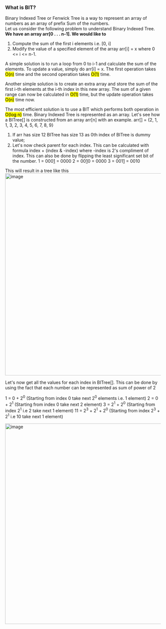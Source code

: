 ### What is BIT?

Binary Indexed Tree or Fenwick Tree is a way to represent an array of numbers as an array of prefix Sum of the numbers. <br/>
Let us consider the following problem to understand Binary Indexed Tree.
<b> We have an array arr[0 . . . n-1]. We would like to </b>
1. Compute the sum of the first i elements i.e. [0, i]
2. Modify the value of a specified element of the array arr[i] = x where 0 <= i <= n-1.

A simple solution is to run a loop from 0 to i-1 and calculate the sum of the elements. To update a value, simply do arr[i] = x. 
The first operation takes <mark>O(n)</mark> time and the second operation takes <mark>O(1)</mark> time. 

Another simple solution is to create an extra array and store the sum of the first i-th elements at the i-th index in this new array. 
The sum of a given range can now be calculated in <mark>O(1)</mark> time, but the update operation takes <mark>O(n)</mark> time now.

The most efficient solution is to use a BIT which performs both operation in <mark>O(log n)</mark> time. Binary Indexed Tree is represented as an array. 
Let's see how a  BITree[] is constructed from an array arr[n] with an example.
arr[] = {2, 1, 1, 3, 2, 3, 4, 5, 6, 7, 8, 9}

1. If arr has size 12 BITree has size 13 as 0th index of BITree is dummy value;
2. Let's now check parent for each index. This can be calculated with formula index + (index & -index) where -index is 2's compliment of index. This can also be done by flipping the least significant set bit of the number.
     1 = 000<ins>1</ins> = 0000
     2 = 00<ins>1</ins>0 = 0000
     3 = 001<ins>1</ins> = 0010

This will result in a tree like this
<img width="652" alt="image" src="https://github.com/user-attachments/assets/6a6bc985-20ce-4bf4-9934-29d090e4b387">

Let's now get all the values for each index in BITree[]. This can be done by using the fact that each number can be represented as sum of
power of 2

1 = 0 + 2<sup>0</sup> (Starting from index 0 take next 2<sup>0</sup> elements i.e. 1 element)
2 = 0 + 2<sup>1</sup> (Starting from index 0 take next 2 element)
3 = 2<sup>1</sup> + 2<sup>0</sup> (Starting from index 2<sup>1</sup> i.e 2 take next 1 element)
11 = 2<sup>3</sup> + 2<sup>1</sup> + 2<sup>0</sup> (Starting from index 2<sup>3</sup> + 2<sup>1</sup> i.e 10 take next 1 element)

<img width="647" alt="image" src="https://github.com/user-attachments/assets/6085a1f8-1d6a-426f-bc64-9092e6633d08">










